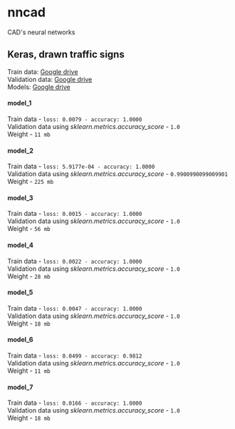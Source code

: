 # nncad
CAD's neural networks  

## Keras, drawn traffic signs  
Train data: [Google drive](https://drive.google.com/drive/folders/1g7sy6le5bapZ45Z3536Fn7drX0kr9PiQ?usp=sharing)  
Validation data: [Google drive](https://drive.google.com/drive/folders/1RDAGq0F0SdDNE-b_s9e5fOSlf92nFLzU?usp=sharing)  
Models: [Google drive](https://drive.google.com/drive/folders/1RtRkPHqnLdS3mPfIjyr7MnOcwZGIaBIg?usp=sharing)

#### model_1  
Train data - ```loss: 0.0079 - accuracy: 1.0000```  
Validation data using *sklearn.metrics.accuracy_score* - ```1.0```  
Weight - ```11 mb```  

#### model_2  
Train data - ```loss: 5.9177e-04 - accuracy: 1.0000```  
Validation data using *sklearn.metrics.accuracy_score* - ```0.9900990099009901```  
Weight - ```225 mb```

#### model_3  
Train data - ```loss: 0.0015 - accuracy: 1.0000```  
Validation data using *sklearn.metrics.accuracy_score* - ```1.0```  
Weight - ```56 mb```

#### model_4  
Train data - ```loss: 0.0022 - accuracy: 1.0000```  
Validation data using *sklearn.metrics.accuracy_score* - ```1.0```  
Weight - ```28 mb```

#### model_5  
Train data - ```loss: 0.0047 - accuracy: 1.0000```  
Validation data using *sklearn.metrics.accuracy_score* - ```1.0```  
Weight - ```18 mb```

#### model_6  
Train data - ```loss: 0.0499 - accuracy: 0.9812```  
Validation data using *sklearn.metrics.accuracy_score* - ```1.0```  
Weight - ```11 mb```

#### model_7  
Train data - ```loss: 0.0166 - accuracy: 1.0000```  
Validation data using *sklearn.metrics.accuracy_score* - ```1.0```  
Weight - ```18 mb```

